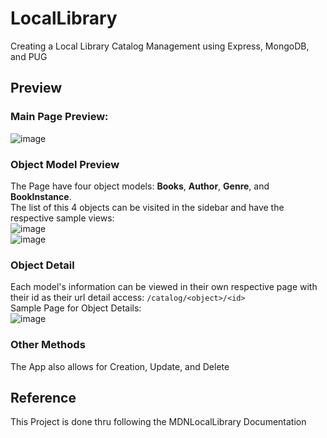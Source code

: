 # LocalLibrary
 Creating a Local Library Catalog Management using Express, MongoDB, and PUG
 
 ## Preview
 ### Main Page Preview:
 ![image](https://user-images.githubusercontent.com/93676412/235384908-4693d8a8-eb6a-4a9e-895b-68b9317a2428.png)

 ### Object Model Preview
 The Page have four object models: **Books**, **Author**, **Genre**, and **BookInstance**.<br/>
 The list of this 4 objects can be visited in the sidebar and have the respective sample views:<br/>
 ![image](https://user-images.githubusercontent.com/93676412/235386857-b7798b11-bc7c-41e0-b32a-fb7a9a155c9f.png)<br/>
 ![image](https://user-images.githubusercontent.com/93676412/235386871-9b6609a4-1dac-4866-8da3-e89d802b99de.png)<br/>
 
 ### Object Detail
 Each model's information can be viewed in their own respective page with their id as their url detail access: `/catalog/<object>/<id>` <br/>
 Sample Page for Object Details: <br/>
 ![image](https://user-images.githubusercontent.com/93676412/235389530-717ee2db-7ba3-400d-a663-3ce98e7e20f0.png)

 ### Other Methods
 The App also allows for Creation, Update, and Delete 
 
 
 ## Reference
  This Project is done thru following the MDNLocalLibrary Documentation
